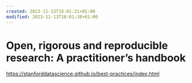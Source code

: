 ```yaml
---
created: 2023-11-13T18:01:21+01:00
modified: 2023-11-13T18:01:38+01:00
---
```


# Open, rigorous and reproducible research: A practitioner’s handbook

https://stanforddatascience.github.io/best-practices/index.html
